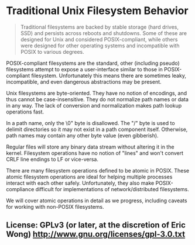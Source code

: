 # Traditional Unix Filesystem Behavior

>Traditional filesystems are backed by stable storage (hard drives, SSD)
and persists across reboots and shutdowns.  Some of these are designed
for Unix and considered POSIX-compliant, while others were designed for
other operating systems and incompatible with POSIX to various degrees.

POSIX-compliant filesystems are the standard, other (including pseudo)
filesystems attempt to expose a user-interface similar to those in
POSIX-compliant filesystem.  Unfortunately this means there are
sometimes leaky, incompatible, and even dangerous abstractions
may be present.

Unix filesystems are byte-oriented.  They have no notion of encodings,
and thus cannot be case-insensitive.  They do not normalize path names
or data in any way.  The lack of conversion and normalization makes path
lookup operations fast.

In a path name, only the \0" byte is disallowed.  The "/" byte is used
to delimit directories so it may not exist in a path component itself.
Otherwise, path names may contain any other byte value (even gibberish).

Regular files will store any binary data stream without altering it in
the kernel.  Filesystem operations have no notion of "lines" and won't
convert CRLF line endings to LF or vice-versa.

There are many filesystem operations defined to be atomic in POSIX.
These atomic filesystem operations are ideal for helping multiple
processes interact with each other safely.  Unfortunately, they also
make POSIX-compliance difficult for implementations of
network/distributed filesystems.

We will cover atomic operations in detail as we progress, including
caveats for working with non-POSIX filesystems.

## License: GPLv3 (or later, at the discretion of Eric Wong) http://www.gnu.org/licenses/gpl-3.0.txt
